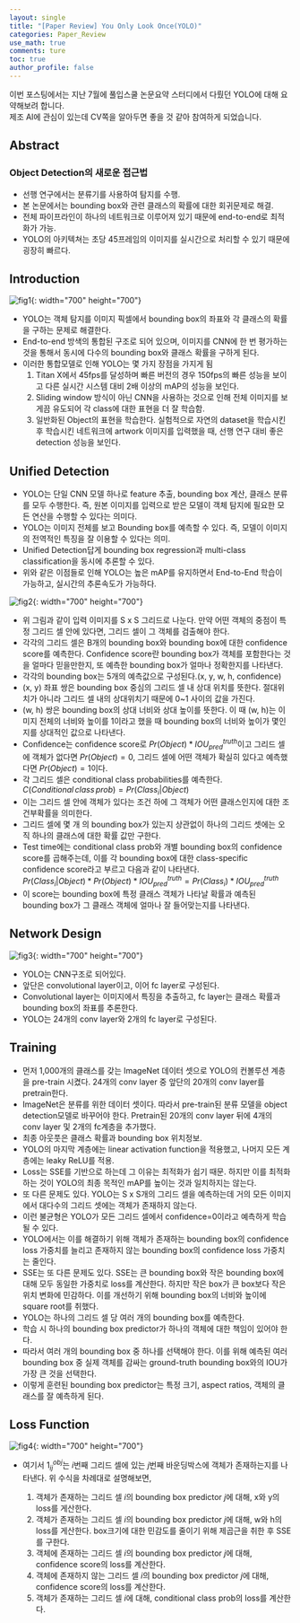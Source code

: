 ```yaml
---
layout: single
title: "[Paper Review] You Only Look Once(YOLO)"
categories: Paper_Review
use_math: true
comments: ture
toc: true
author_profile: false
---
```

이번 포스팅에서는 지난 7월에 풀입스쿨 논문요약 스터디에서 다뤘던 YOLO에 대해 요약해보려 합니다.  
제조 AI에 관심이 있는데 CV쪽을 알아두면 좋을 것 같아 참여하게 되었습니다.

## Abstract

### Object Detection의 새로운 접근법

* 선행 연구에서는 분류기를 사용하여 탐지를 수행.
* 본 논문에서는 bounding box와 관련 클래스의 확률에 대한 회귀문제로 해결.
* 전체 파이프라인이 하나의 네트워크로 이루어져 있기 때문에 end-to-end로 최적화가 가능.
* YOLO의 아키텍쳐는 초당 45프레임의 이미지를 실시간으로 처리할 수 있기 때문에 굉장히 빠르다.

## Introduction

![fig1]({{site.url}}/images/Paper_Review/YOLO1.png){: width="700" height="700"}

* YOLO는 객체 탐지를 이미지 픽셀에서 bounding box의 좌표와 각 클래스의 확률을 구하는 문제로 해결한다.
* End-to-end 방색의 통합된 구조로 되어 있으며, 이미지를 CNN에 한 번 평가하는 것을 통해서 동시에 다수의 bounding box와 클래스 확률을 구하게 된다.
* 이러한 통합모델로 인해 YOLO는 몇 가지 장점을 가지게 됨  
  1. Titan X에서 45fps를 달성하며 빠른 버전의 경우 150fps의 빠른 성능을 보이고 다른 실시간 시스템 대비 2배 이상의 mAP의 성능을 보인다.
  2. Sliding window 방식이 아닌 CNN을 사용하는 것으로 인해 전체 이미지를 보게끔 유도되어 각 class에 대한 표현을 더 잘 학습함.
  3. 일반화된 Object의 표현을 학습한다. 실험적으로 자연의 dataset을 학습시킨 후 학습시킨 네트워크에 artwork 이미지를 입력했을 때, 선행 연구 대비 좋은 detection 성능을 보인다.

## Unified Detection

* YOLO는 단일 CNN 모델 하나로 feature 추출, bounding box 계산, 클래스 분류를 모두 수행한다. 즉, 원본 이미지를 입력으로 받은 모델이 객체 탐지에 필요한 모든 연산을 수행할 수 있다는 의미다.
* YOLO는 이미지 전체를 보고 Bounding box를 예측할 수 있다. 즉, 모델이 이미지의 전역적인 특징을 잘 이용할 수 있다는 의미.
* Unified Detection답게 bounding box regression과 multi-class classification을 동시에 추론할 수 있다.
* 위와 같은 이점들로 인해 YOLO는 높은 mAP를 유지하면서 End-to-End 학습이 가능하고, 실시간의 추론속도가 가능하다.

![fig2]({{site.url}}/images/Paper_Review/YOLO2.png){: width="700" height="700"}

* 위 그림과 같이 입력 이미지를 S x S 그리드로 나눈다. 만약 어떤 객체의 중점이 특정 그리드 셀 안에 있다면, 그리드 셀이 그 객체를 검출해야 한다.
* 각각의 그리드 셀은 B개의 bounding box와 bounding box에 대한 confidence score를 예측한다. Confidence score란 bounding box가 객체를 포함한다는 것을 얼마다 믿을만한지, 또 예측한 bounding box가 얼마나 정확한지를 나타낸다.
* 각각의 bounding box는 5개의 예측값으로 구성된다.(x, y, w, h, confidence)
* (x, y) 좌표 쌍은 bounding box 중심의 그리드 셀 내 상대 위치를 뜻한다. 절대위치가 아니라 그리드 셀 내의 상대위치기 때문에 0~1 사이의 값을 가진다.
* (w, h) 쌍은 bounding box의 상대 너비와 상대 높이를 뜻한다. 이 때 (w, h)는 이미지 전체의 너비와 높이를 1이라고 했을 때 bounding box의 너비와 높이가 몇인지를 상대적인 값으로 나타낸다.
* Confidence는 confidence score로 $Pr(Object)*IOU_{pred}^{truth}$이고 그리드 셀에 객체가 없다면 $Pr(Object)=0$, 그리드 셀에 어떤 객체가 확실히 있다고 예측했다면 $Pr(Object)=1$이다.
* 각 그리드 셀은 conditional class probabilities를 예측한다.  
$C(Conditional \, class  \, prob)=Pr(Class_i|Object)$
* 이는 그리드 셀 안에 객체가 있다는 조건 하에 그 객체가 어떤 클래스인지에 대한 조건부확률을 의미한다.
* 그리드 셀에 몇 개 의 bounding box가 있는지 상관없이 하나의 그리드 셋에는 오직 하나의 클래스에 대한 확률 값만 구한다.
* Test time에는 conditional class prob와 개별 bounding box의 confidence score를 곱해주는데, 이를 각 bounding box에 대한 class-specific confidence score라고 부르고 다음과 같이 나타낸다.  
$Pr(Class_i|Object)*Pr(Object)*IOU_{pred}^{truth}=Pr(Class_i)*IOU_{pred}^{truth}$
* 이 score는 bounding box에 특정 클래스 객체가 나타날 확률과 예측된 bounding box가 그 클래스 객체에 얼마나 잘 들어맞는지를 나타낸다.

## Network Design

![fig3]({{site.url}}/images/Paper_Review/YOLO3.png){: width="700" height="700"}

* YOLO는 CNN구조로 되어있다.
* 앞단은 convolutional layer이고, 이어 fc layer로 구성된다.
* Convolutional layer는 이미지에서 특징을 추출하고, fc layer는 클래스 확률과 bounding box의 좌표를 추론한다.
* YOLO는 24개의 conv layer와 2개의 fc layer로 구성된다.

## Training

* 먼저 1,000개의 클래스를 갖는 ImageNet 데이터 셋으로 YOLO의 컨볼루션 계층을 pre-train 시켰다. 24개의 conv layer 중 앞단의 20개의 conv layer를 pretrain한다.
* ImageNet은 분류를 위한 데이터 셋이다. 따라서 pre-train된 분류 모델을 object detection모델로 바꾸어야 한다. Pretrain된 20개의 conv layer 뒤에 4개의 conv layer 및 2개의 fc계층을 추가했다.
* 최종 아웃풋은 클래스 확률과 bounding box 위치정보.
* YOLO의 마지막 계층에는 linear activation function을 적용했고, 나머지 모든 계층에는 leaky ReLU를 적용.
* Loss는 SSE를 기반으로 하는데 그 이유는 최적화가 쉽기 때문. 하지만 이를 최적화하는 것이 YOLO의 최종 목적인 mAP를 높이는 것과 일치하지는 않는다.
* 또 다른 문제도 있다. YOLO는 S x S개의 그리드 셀을 예측하는데 거의 모든 이미지에서 대다수의 그리드 셋에는 객체가 존재하지 않는다.
* 이런 불균형은 YOLO가 모든 그리드 셀에서 confidence=0이라고 예측하게 학습될 수 있다.
* YOLO에서는 이를 해결하기 위해 객체가 존재하는 bounding box의 confidence loss 가중치를 늘리고 존재하지 않는 bounding box의 confidence loss 가중치는 줄인다.
* SSE는 또 다른 문제도 있다. SSE는 큰 bounding box와 작은 bounding box에 대해 모두 동일한 가중치로 loss를 계산한다. 하지만 작은 box가 큰 box보다 작은 위치 변화에 민감하다. 이를 개선하기 위해 bounding box의 너비와 높이에 square root를 취했다.
* YOLO는 하나의 그리드 셀 당 여러 개의 bounding box를 예측한다.
* 학습 시 하나의 bounding box predictor가 하나의 객체에 대한 책임이 있어야 한다.
* 따라서 여러 개의 bounding box 중 하나를 선택해야 한다. 이를 위해 예측된 여러 bounding box 중 실제 객체를 감싸는 ground-truth bounding box와의 IOU가 가장 큰 것을 선택한다.
* 이렇게 훈련된 bounding box predictor는 특정 크기, aspect ratios, 객체의 클래스를 잘 예측하게 된다.

## Loss Function

![fig4]({{site.url}}/images/Paper_Review/YOLO4.png){: width="700" height="700"}

* 여기서 $1_{ij}^{obj}$는 $i$번째 그리드 셀에 있는 $j$번째 바운딩박스에 객체가 존재하는지를 나타낸다.
위 수식을 차례대로 설명해보면,

  1. 객체가 존재하는 그리드 셀 $i$의 bounding box predictor $j$에 대해, x와 y의 loss를 게산한다.
  2. 객체가 존재하는 그리드 셀 $i$의 bounding box predictor $j$에 대해, w와 h의 loss를 게산한다. box크기에 대한 민감도를 줄이기 위해 제곱근을 취한 후 SSE를 구한다.
  3. 객체에 존재하는 그리드 셀 $i$의 bounding box predictor $j$에 대해, confidence score의 loss를 계산한다.
  4. 객체에 존재하지 않는 그리드 셀 $i$의 bounding box predictor $j$에 대해, confidence score의 loss를 계산한다.
  5. 객체가 존재하는 그리드 셀 $i$에 대해, conditional class prob의 loss를 계산한다.